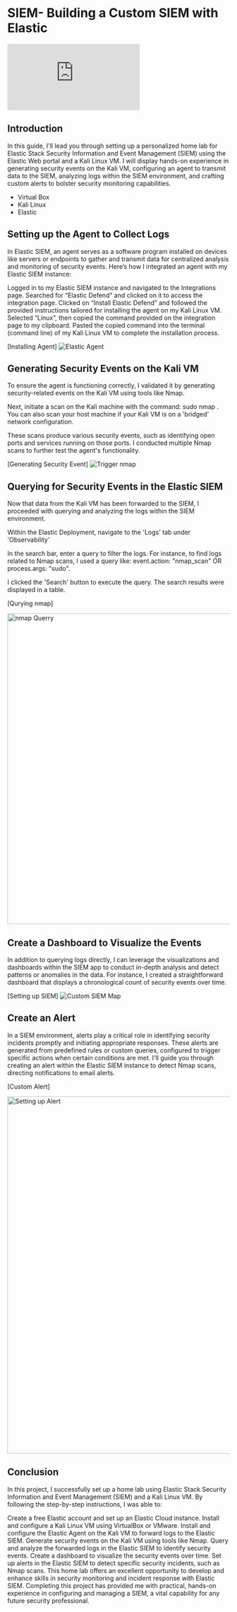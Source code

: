 # SIEM- Building a Custom SIEM with Elastic 

![Building a Custom SIEM with Elastic copy.pdf](https://github.com/user-attachments/files/16041939/Building.a.Custom.SIEM.with.Elastic.copy.pdf)

## Introduction

In this guide, I'll lead you through setting up a personalized home lab for Elastic Stack Security Information and Event Management (SIEM) using the Elastic Web portal and a Kali Linux VM. I will display hands-on experience in generating security events on the Kali VM, configuring an agent to transmit data to the SIEM, analyzing logs within the SIEM environment, and crafting custom alerts to bolster security monitoring capabilities.

- Virtual Box  
-  Kali Linux
-  Elastic 




## Setting up the Agent to Collect Logs 
In Elastic SIEM, an agent serves as a software program installed on devices like servers or endpoints to gather and transmit data for centralized analysis and monitoring of security events. Here’s how I integrated an agent with my Elastic SIEM instance:

Logged in to my Elastic SIEM instance and navigated to the Integrations page.
Searched for “Elastic Defend” and clicked on it to access the integration page.
Clicked on “Install Elastic Defend” and followed the provided instructions tailored for installing the agent on my Kali Linux VM.
Selected “Linux”, then copied the command provided on the integration page to my clipboard.
Pasted the copied command into the terminal (command line) of my Kali Linux VM to complete the installation process.



[Installing Agent] ![Elastic Agent ](https://github.com/mquijivix/SIEM-/assets/173574799/3e8a1ae4-e878-44c5-b5bd-f0da53b9d53c)






## Generating Security Events on the Kali VM 
To ensure the agent is functioning correctly, I validated it by generating security-related events on the Kali VM using tools like Nmap.

Next, initiate a scan on the Kali machine with the command: sudo nmap <vm-ip>. You can also scan your host machine if your Kali VM is on a 'bridged' network configuration.

These scans produce various security events, such as identifying open ports and services running on those ports. I conducted multiple Nmap scans to further test the agent's functionality.



[Generating Security Event] 
![Trigger nmap ](https://github.com/mquijivix/SIEM-/assets/173574799/dbf83e19-0b16-4fda-814b-36ca738787ca)






## Querying for Security Events in the Elastic SIEM

Now that data from the Kali VM has been forwarded to the SIEM, I proceeded with querying and analyzing the logs within the SIEM environment.

Within the Elastic Deployment, navigate to the 'Logs' tab under 'Observability'

In the search bar, enter a query to filter the logs. For instance, to find logs related to Nmap scans, I used a query like: event.action: "nmap_scan" OR process.args: "sudo".

I clicked the 'Search' button to execute the query. The search results were displayed in a table.




[Qurying nmap] 

<img width="703" alt="nmap Querry " src="https://github.com/mquijivix/SIEM-/assets/173574799/edc017c5-0f4f-4302-9f8e-136cfd5e1ad4">





## Create a Dashboard to Visualize the Events

In addition to querying logs directly, I can leverage the visualizations and dashboards within the SIEM app to conduct in-depth analysis and detect patterns or anomalies in the data. For instance, I created a straightforward dashboard that displays a chronological count of security events over time.



[Setting up SIEM] 
![Custom SIEM Map ](https://github.com/mquijivix/SIEM-/assets/173574799/89a91049-9bdc-483d-9c23-57e95f34b3e2)






## Create an Alert

In a SIEM environment, alerts play a critical role in identifying security incidents promptly and initiating appropriate responses. These alerts are generated from predefined rules or custom queries, configured to trigger specific actions when certain conditions are met. I'll guide you through creating an alert within the Elastic SIEM instance to detect Nmap scans, directing notifications to email alerts.




[Custom Alert]


<img width="808" alt="Setting up Alert " src="https://github.com/mquijivix/SIEM-/assets/173574799/cf5f0723-3166-412b-b01e-c5d1fbd3fa57">








## Conclusion

In this project, I successfully set up a home lab using Elastic Stack Security Information and Event Management (SIEM) and a Kali Linux VM. By following the step-by-step instructions, I was able to:

Create a free Elastic account and set up an Elastic Cloud instance.
Install and configure a Kali Linux VM using VirtualBox or VMware.
Install and configure the Elastic Agent on the Kali VM to forward logs to the Elastic SIEM.
Generate security events on the Kali VM using tools like Nmap.
Query and analyze the forwarded logs in the Elastic SIEM to identify security events.
Create a dashboard to visualize the security events over time.
Set up alerts in the Elastic SIEM to detect specific security incidents, such as Nmap scans.
This home lab offers an excellent opportunity to develop and enhance skills in security monitoring and incident response with Elastic SIEM. Completing this project has provided me with practical, hands-on experience in configuring and managing a SIEM, a vital capability for any future security professional.
